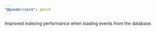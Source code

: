 ```yaml
---
"@ponder/core": patch
---
```


Improved indexing performance when loading events from the database.
